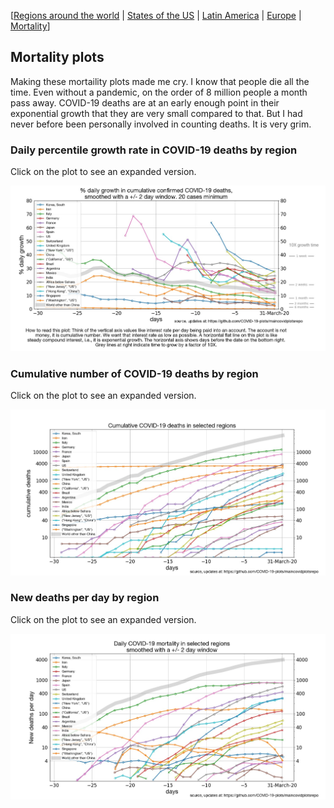 [[Regions around the world](../README.md) | [States of the US](../states) | [Latin America](../latinamerica) | [Europe](../Europe) | [Mortality](../mortality)]


## Mortality plots

Making these mortaility plots made me cry. I know that people die all the time. Even without a pandemic, on the order of 8 million people a month pass away. COVID-19 deaths are at an early enough point in their exponential growth that they are very small compared to that. But I had never before been personally involved in counting deaths. It is very grim.


### Daily percentile growth rate in COVID-19 deaths by region

Click on the plot to see an expanded version.

<img src="../carlosbrody/src/deathGrowthRate.jpg" width="1000">



### Cumulative number of COVID-19 deaths by region

Click on the plot to see an expanded version.

<img src="../carlosbrody/src/deaths.jpg" width="1000">


### New deaths per day by region

Click on the plot to see an expanded version.

<img src="../carlosbrody/src/newDeaths.jpg" width="1000">




